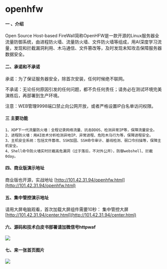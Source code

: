 # openhfw

#### 一 、介绍
Open Source Host-based FireWall简称OpenHFW是一款开源的Linux服务器全流量防御系统，由进程防火墙、流量防火墙、文件防火墙等组成，用AI深度学习流量，发现和拦截漏洞利用、木马通信、文件篡改等，及时发现未知攻击保障服务器数据安全。

#### 二、承诺和不承诺
承诺：为了保证服务器安全，除首次安装，任何时候绝不联网。

不承诺：无论任何原因引发的任何问题，都不负任何责任；请务必在测试环境完美演练后，再部署到生产环境。

注意：WEB管理9998端口禁止向公网开放，或者严格设置IP白名单访问权限。

#### 三 主要功能
    1、XDP下一代流量防火墙：全程记录网络流量、抗击DDOS、检测异常IP等，保障流量安全。
    2、进程防火墙：用AI技术分析检测异地IP、异常进程、危险木马行为等，保障进程安全。
    3、主机安全系统：包括文件篡改、SSH加固、SSH命令审计、基线检测、弱口令扫描等，保障主机安全。 
    4、Shell命令防火墙实时拦截高危漏洞（过于落后，不对外公开），防御webshell、拦截0day。 

#### 四、商业版演示地址

商业版也开源，实战地址 [http://101.42.31.94/openhfw.html](http://101.42.31.94/openhfw.html)

#### 五、集中管控演示地址

请用大屏电脑观看，首次加载大屏组件需要10秒：
集中管控大屏 [http://101.42.31.94/center.html](http://101.42.31.94/center.html)

#### 六、源码和技术白皮书部署请加微信号httpwaf

![](https://gitee.com/httpwaf/httpwaf/raw/master/img/wechat.png)

#### 七、来一张首页图片

![](https://gitee.com/httpwaf/httpwaf/raw/master/img/home.png)
